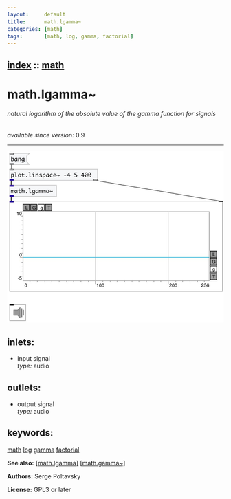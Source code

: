 ```yaml
---
layout:     default
title:      math.lgamma~
categories: [math]
tags:       [math, log, gamma, factorial]
---
```

[index](index.html) :: [math](category_math.html)
---

# math.lgamma~

###### natural logarithm of the absolute value of the gamma function for signals

*available since version:* 0.9

---




[![example](../examples/img/math.lgamma~.jpg)](../examples/pd/math.lgamma~.pd)









## inlets:

* input signal<br>
_type:_ audio



## outlets:

* output signal<br>
_type:_ audio



## keywords:

[math](keywords/math.html)
[log](keywords/log.html)
[gamma](keywords/gamma.html)
[factorial](keywords/factorial.html)



**See also:**
[\[math.lgamma\]](math.lgamma.html)
[\[math.gamma~\]](math.gamma~.html)




**Authors:** Serge Poltavsky




**License:** GPL3 or later





